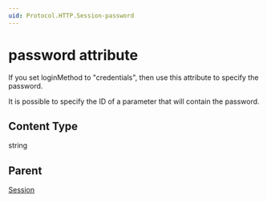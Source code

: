 ```yaml
---
uid: Protocol.HTTP.Session-password
---
```


# password attribute

If you set loginMethod to "credentials", then use this attribute to specify the password.

It is possible to specify the ID of a parameter that will contain the password.

## Content Type

string

## Parent

[Session](xref:Protocol.HTTP.Session)
